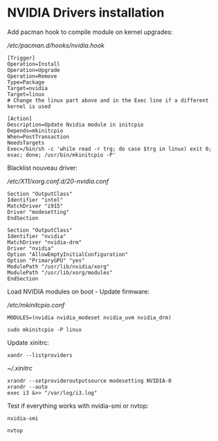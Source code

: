 # NVIDIA Drivers installation


Add pacman hook to compile module on kernel upgrades:

   */etc/pacman.d/hooks/nvidia.hook*
    
    [Trigger]
    Operation=Install
    Operation=Upgrade
    Operation=Remove
    Type=Package
    Target=nvidia
    Target=linux
    # Change the linux part above and in the Exec line if a different kernel is used

    [Action]
    Description=Update Nvidia module in initcpio
    Depends=mkinitcpio
    When=PostTransaction
    NeedsTargets
    Exec=/bin/sh -c 'while read -r trg; do case $trg in linux) exit 0; esac; done; /usr/bin/mkinitcpio -P'
    

Blacklist nouveau driver:

   */etc/X11/xorg.conf.d/20-nvidia.conf*
    
    Section "OutputClass"
    Identifier "intel"
    MatchDriver "i915"
    Driver "modesetting"
    EndSection

    Section "OutputClass"
    Identifier "nvidia"
    MatchDriver "nvidia-drm"
    Driver "nvidia"
    Option "AllowEmptyInitialConfiguration"
    Option "PrimaryGPU" "yes"
    ModulePath "/usr/lib/nvidia/xorg"
    ModulePath "/usr/lib/xorg/modules"
    EndSection
    
    
Load NVIDIA modules on boot - Update firmware:

   */etc/mkinitcpio.conf*
    
    MODULES=(nvidia nvidia_modeset nvidia_uvm nvidia_drm)

    sudo mkinitcpio -P linux
    
    
Update xinitrc:

    xandr --listproviders
    
   *~/.xinitrc*
   
    xrandr --setprovideroutputsource modesetting NVIDIA-0
    xrandr --auto
    exec i3 &>> "/var/log/i3.log"
    
    
 Test if everything works with nvidia-smi or nvtop:
 
    nvidia-smi
    
    nvtop
    
